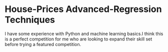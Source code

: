 # House-Prices Advanced-Regression Techniques
I have some experience with Python and machine learning basics.I think this is a perfect competition for me who are looking to expand their skill set before trying a featured competition. 
